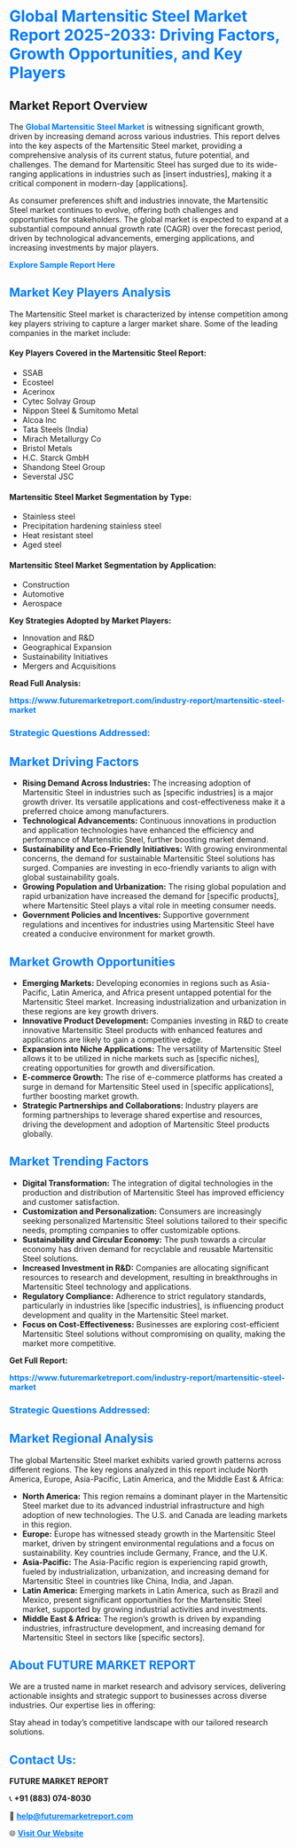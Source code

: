 <h1 style="color: #007BFF;">Global Martensitic Steel Market Report 2025-2033: Driving Factors, Growth Opportunities, and Key Players</h1>

<section id="overview">
<h2>Market Report Overview</h2>
<p>The <a href="https://www.futuremarketreport.com/industry-report/martensitic-steel-market" style="color: #007BFF; text-decoration: none;"><strong>Global Martensitic Steel Market</strong></a> is witnessing significant growth, driven by increasing demand across various industries. This report delves into the key aspects of the Martensitic Steel market, providing a comprehensive analysis of its current status, future potential, and challenges. The demand for Martensitic Steel has surged due to its wide-ranging applications in industries such as [insert industries], making it a critical component in modern-day [applications].</p>
<p>As consumer preferences shift and industries innovate, the Martensitic Steel market continues to evolve, offering both challenges and opportunities for stakeholders. The global market is expected to expand at a substantial compound annual growth rate (CAGR) over the forecast period, driven by technological advancements, emerging applications, and increasing investments by major players.</p>
</section>

<section id="overview">
<p><a href="https://www.futuremarketreport.com/request-sample/reportId=114595" style="color: #007BFF; text-decoration: none;"><strong>Explore Sample Report Here</strong></a></p>
</section>

<section id="key-players">
<h2 style="color: #007BFF;">Market Key Players Analysis</h2>
<p>The Martensitic Steel market is characterized by intense competition among key players striving to capture a larger market share. Some of the leading companies in the market include:</p>
<h4>Key Players Covered in the Martensitic Steel Report:</h4>
<ul><li>SSAB</li><li>Ecosteel</li><li>Acerinox</li><li>Cytec Solvay Group</li><li>Nippon Steel &amp; Sumitomo Metal</li><li>Alcoa Inc</li><li>Tata Steels (India)</li><li>Mirach Metallurgy Co</li><li>Bristol Metals</li><li>H.C. Starck GmbH</li><li>Shandong Steel Group</li><li>Severstal JSC</li></ul>
<h4>Martensitic Steel Market Segmentation by Type:</h4>
<ul><li>Stainless steel</li><li>Precipitation hardening stainless steel</li><li>Heat resistant steel</li><li>Aged steel</li></ul>

<h4>Martensitic Steel Market Segmentation by Application:</h4>
<ul><li>Construction</li><li>Automotive</li><li>Aerospace</li></ul>
<p><strong>Key Strategies Adopted by Market Players:</strong></p>
<ul>
<li>Innovation and R&D</li>
<li>Geographical Expansion</li>
<li>Sustainability Initiatives</li>
<li>Mergers and Acquisitions</li>
</ul>
</section>

<section>
<p><strong>Read Full Analysis: </strong></p><a href="https://www.futuremarketreport.com/industry-report/martensitic-steel-market" style="color: #007BFF; text-decoration: none;"><strong>https://www.futuremarketreport.com/industry-report/martensitic-steel-market</strong></a>
<h3 style="color: #007BFF;">Strategic Questions Addressed:</h3>
</section>

<section id="driving-factors">
<h2 style="color: #007BFF;">Market Driving Factors</h2>
<ul>
<li><strong>Rising Demand Across Industries:</strong> The increasing adoption of Martensitic Steel in industries such as [specific industries] is a major growth driver. Its versatile applications and cost-effectiveness make it a preferred choice among manufacturers.</li>
<li><strong>Technological Advancements:</strong> Continuous innovations in production and application technologies have enhanced the efficiency and performance of Martensitic Steel, further boosting market demand.</li>
<li><strong>Sustainability and Eco-Friendly Initiatives:</strong> With growing environmental concerns, the demand for sustainable Martensitic Steel solutions has surged. Companies are investing in eco-friendly variants to align with global sustainability goals.</li>
<li><strong>Growing Population and Urbanization:</strong> The rising global population and rapid urbanization have increased the demand for [specific products], where Martensitic Steel plays a vital role in meeting consumer needs.</li>
<li><strong>Government Policies and Incentives:</strong> Supportive government regulations and incentives for industries using Martensitic Steel have created a conducive environment for market growth.</li>
</ul>
</section>

<section id="growth-opportunities">
<h2 style="color: #007BFF;">Market Growth Opportunities</h2>
<ul>
<li><strong>Emerging Markets:</strong> Developing economies in regions such as Asia-Pacific, Latin America, and Africa present untapped potential for the Martensitic Steel market. Increasing industrialization and urbanization in these regions are key growth drivers.</li>
<li><strong>Innovative Product Development:</strong> Companies investing in R&D to create innovative Martensitic Steel products with enhanced features and applications are likely to gain a competitive edge.</li>
<li><strong>Expansion into Niche Applications:</strong> The versatility of Martensitic Steel allows it to be utilized in niche markets such as [specific niches], creating opportunities for growth and diversification.</li>
<li><strong>E-commerce Growth:</strong> The rise of e-commerce platforms has created a surge in demand for Martensitic Steel used in [specific applications], further boosting market growth.</li>
<li><strong>Strategic Partnerships and Collaborations:</strong> Industry players are forming partnerships to leverage shared expertise and resources, driving the development and adoption of Martensitic Steel products globally.</li>
</ul>
</section>

<section id="trending-factors">
<h2 style="color: #007BFF;">Market Trending Factors</h2>
<ul>
<li><strong>Digital Transformation:</strong> The integration of digital technologies in the production and distribution of Martensitic Steel has improved efficiency and customer satisfaction.</li>
<li><strong>Customization and Personalization:</strong> Consumers are increasingly seeking personalized Martensitic Steel solutions tailored to their specific needs, prompting companies to offer customizable options.</li>
<li><strong>Sustainability and Circular Economy:</strong> The push towards a circular economy has driven demand for recyclable and reusable Martensitic Steel solutions.</li>
<li><strong>Increased Investment in R&D:</strong> Companies are allocating significant resources to research and development, resulting in breakthroughs in Martensitic Steel technology and applications.</li>
<li><strong>Regulatory Compliance:</strong> Adherence to strict regulatory standards, particularly in industries like [specific industries], is influencing product development and quality in the Martensitic Steel market.</li>
<li><strong>Focus on Cost-Effectiveness:</strong> Businesses are exploring cost-efficient Martensitic Steel solutions without compromising on quality, making the market more competitive.</li>
</ul>
</section>

<section>
<p><strong>Get Full Report: </strong></p><a href="https://www.futuremarketreport.com/industry-report/martensitic-steel-market" style="color: #007BFF; text-decoration: none;"><strong>https://www.futuremarketreport.com/industry-report/martensitic-steel-market</strong></a>
<h3 style="color: #007BFF;">Strategic Questions Addressed:</h3>
</section>


<section id="regional-analysis">
<h2 style="color: #007BFF;">Market Regional Analysis</h2>
<p>The global Martensitic Steel market exhibits varied growth patterns across different regions. The key regions analyzed in this report include North America, Europe, Asia-Pacific, Latin America, and the Middle East & Africa:</p>
<ul>
<li><strong>North America:</strong> This region remains a dominant player in the Martensitic Steel market due to its advanced industrial infrastructure and high adoption of new technologies. The U.S. and Canada are leading markets in this region.</li>
<li><strong>Europe:</strong> Europe has witnessed steady growth in the Martensitic Steel market, driven by stringent environmental regulations and a focus on sustainability. Key countries include Germany, France, and the U.K.</li>
<li><strong>Asia-Pacific:</strong> The Asia-Pacific region is experiencing rapid growth, fueled by industrialization, urbanization, and increasing demand for Martensitic Steel in countries like China, India, and Japan.</li>
<li><strong>Latin America:</strong> Emerging markets in Latin America, such as Brazil and Mexico, present significant opportunities for the Martensitic Steel market, supported by growing industrial activities and investments.</li>
<li><strong>Middle East & Africa:</strong> The region’s growth is driven by expanding industries, infrastructure development, and increasing demand for Martensitic Steel in sectors like [specific sectors].</li>
</ul>
</section>

<footer>
<h2 style="color: #007BFF;">About FUTURE MARKET REPORT</h2>
<p>We are a trusted name in market research and advisory services, delivering actionable insights and strategic support to businesses across diverse industries. Our expertise lies in offering:</p>

<p>Stay ahead in today’s competitive landscape with our tailored research solutions.</p>

<h2 style="color: #007BFF;">Contact Us:</h2>
<p><strong>FUTURE MARKET REPORT</strong></p>
<p>📞 <strong>+91 (883) 074-8030</strong></p>
<p>📧 <strong><a href="mailto:help@futuremarketreport.com" style="color: #007BFF;">help@futuremarketreport.com</a></strong></p>
<p>🌐 <strong><a href="https://www.futuremarketreport.com/" style="color: #007BFF;">Visit Our Website</a></strong></p>
</footer>